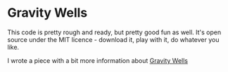 Gravity Wells
=============

This code is pretty rough and ready, but pretty good fun as well. It's open source under the MIT licence - download it, play with it, do whatever you like. 

I wrote a piece with a bit more information about [Gravity Wells](https://medium.com/@Haje/a26eb4041cbe)